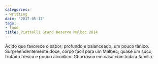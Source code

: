 ```yaml
---
categories:
- writting
date: '2017-05-17'
tags:
- food
title: Piattelli Grand Reserve Malbec 2014
---
```


Ácido que favorece o sabor; profundo e balanceado; um pouco tânico. Surpreendentemente doce, corpo fácil para um Malbec; quase um suco; frutado fresco e pouco alcoólico. Churrasco em casa com toda a família.

